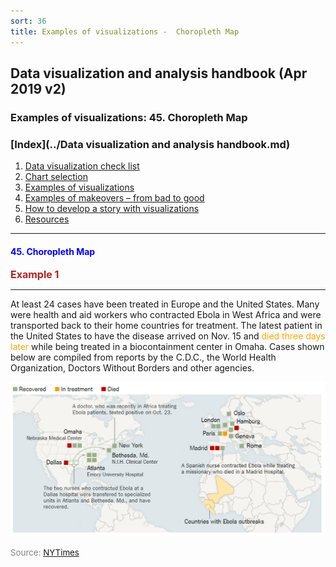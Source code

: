 ```yaml
---
sort: 36
title: Examples of visualizations -  Choropleth Map
---
```


## Data visualization and analysis handbook (Apr 2019 v2)
###  Examples of visualizations: 45. Choropleth Map

### [Index](../Data visualization and analysis handbook.md)

1. [Data visualization check list](1_checklist.md)
1. [Chart selection](2_chartselection.md)
1. [Examples of visualizations](3_chartindex.md)
1. [Examples of makeovers – from bad to good](4_makeover.md)
1. [How to develop a story with visualizations](5_story.md)
1. [Resources](6_resources.md)


***


#### <span style="color:blue; ">45. Choropleth Map</span>


<span style="color:FireBrick; font-size:12pt; font-weight : bold;">Example 1</Span>

***


At least 24 cases have been treated in Europe and the United States. Many were health and aid workers who contracted Ebola in West Africa and were transported back to their home countries for treatment. The latest patient in the United States to have the disease arrived on Nov. 15 and <span style="color:orange; ">died three days later</span> while being treated in a biocontainment center in Omaha. Cases shown below are compiled from reports by the C.D.C., the World Health Organization, Doctors Without Borders and other agencies.


![png](img/Picture39.png)

<span style="color:gray; font-size:10pt;">Source: [NYTimes](https://www.nytimes.com/interactive/2014/07/31/world/africa/ebola-virus-outbreak-qa.html#model)</span>


